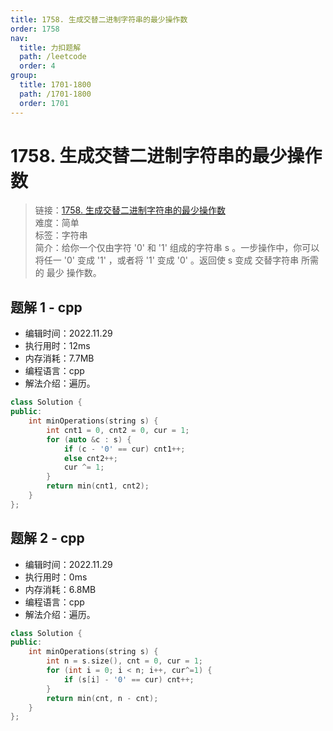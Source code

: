 ```yaml
---
title: 1758. 生成交替二进制字符串的最少操作数
order: 1758
nav:
  title: 力扣题解
  path: /leetcode
  order: 4
group:
  title: 1701-1800
  path: /1701-1800
  order: 1701
---
```


# 1758. 生成交替二进制字符串的最少操作数

> 链接：[1758. 生成交替二进制字符串的最少操作数](https://leetcode.cn/problems/minimum-changes-to-make-alternating-binary-string)  
> 难度：简单  
> 标签：字符串  
> 简介：给你一个仅由字符 '0' 和 '1' 组成的字符串 s 。一步操作中，你可以将任一 '0' 变成 '1' ，或者将 '1' 变成 '0' 。返回使 s 变成 交替字符串 所需的 最少 操作数。

## 题解 1 - cpp

- 编辑时间：2022.11.29
- 执行用时：12ms
- 内存消耗：7.7MB
- 编程语言：cpp
- 解法介绍：遍历。

```cpp
class Solution {
public:
    int minOperations(string s) {
        int cnt1 = 0, cnt2 = 0, cur = 1;
        for (auto &c : s) {
            if (c - '0' == cur) cnt1++;
            else cnt2++;
            cur ^= 1;
        }
        return min(cnt1, cnt2);
    }
};
```

## 题解 2 - cpp

- 编辑时间：2022.11.29
- 执行用时：0ms
- 内存消耗：6.8MB
- 编程语言：cpp
- 解法介绍：遍历。

```cpp
class Solution {
public:
    int minOperations(string s) {
        int n = s.size(), cnt = 0, cur = 1;
        for (int i = 0; i < n; i++, cur^=1) {
            if (s[i] - '0' == cur) cnt++;
        }
        return min(cnt, n - cnt);
    }
};
```
